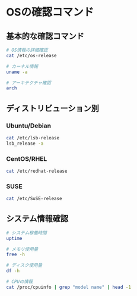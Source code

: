 # OSの確認コマンド

## 基本的な確認コマンド

```bash
# OS情報の詳細確認
cat /etc/os-release

# カーネル情報
uname -a

# アーキテクチャ確認
arch
```

## ディストリビューション別

### Ubuntu/Debian
```bash
cat /etc/lsb-release
lsb_release -a
```

### CentOS/RHEL
```bash
cat /etc/redhat-release
```

### SUSE
```bash
cat /etc/SuSE-release
```

## システム情報確認

```bash
# システム稼働時間
uptime

# メモリ使用量
free -h

# ディスク使用量
df -h

# CPUの情報
cat /proc/cpuinfo | grep "model name" | head -1
```
